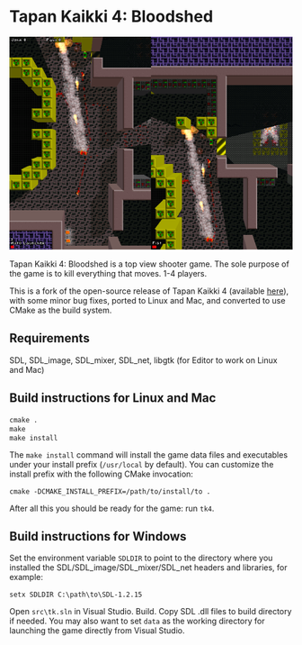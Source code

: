 Tapan Kaikki 4: Bloodshed
=========================

![Tapan Kaikki 4: Bloodshed GIF](https://github.com/suomipelit/suomipelit.github.io/blob/master/pngs/tk4.png)

Tapan Kaikki 4: Bloodshed is a top view shooter game. The sole purpose of the game is to
kill everything that moves. 1-4 players.

This is a fork of the open-source release of Tapan Kaikki 4 (available [here](
https://sourceforge.net/projects/tapankaikki/)), with some minor bug fixes,
ported to Linux and Mac, and converted to use CMake as the build system.


Requirements
------------

SDL, SDL_image, SDL_mixer, SDL_net, libgtk (for Editor to work on Linux and Mac)


Build instructions for Linux and Mac
------------------------------------

    cmake .
    make
    make install

The `make install` command will install the game data files and executables
under your install prefix (`/usr/local` by default). You can customize the
install prefix with the following CMake invocation:

    cmake -DCMAKE_INSTALL_PREFIX=/path/to/install/to .

After all this you should be ready for the game: run `tk4`.


Build instructions for Windows
------------------------------

Set the environment variable `SDLDIR` to point to the directory where you
installed the SDL/SDL_image/SDL_mixer/SDL_net headers and libraries, for
example:

    setx SDLDIR C:\path\to\SDL-1.2.15

Open `src\tk.sln` in Visual Studio. Build. Copy SDL .dll files to build
directory if needed. You may also want to set `data` as the working
directory for launching the game directly from Visual Studio.

